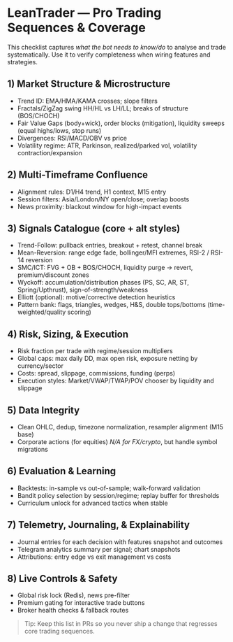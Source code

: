 # LeanTrader — Pro Trading Sequences & Coverage

This checklist captures *what the bot needs to know/do* to analyse and trade systematically. Use it to verify completeness when wiring features and strategies.

## 1) Market Structure & Microstructure
- Trend ID: EMA/HMA/KAMA crosses; slope filters
- Fractals/ZigZag swing HH/HL vs LH/LL; breaks of structure (BOS/CHOCH)
- Fair Value Gaps (body+wick), order blocks (mitigation), liquidity sweeps (equal highs/lows, stop runs)
- Divergences: RSI/MACD/OBV vs price
- Volatility regime: ATR, Parkinson, realized/parked vol, volatility contraction/expansion

## 2) Multi-Timeframe Confluence
- Alignment rules: D1/H4 trend, H1 context, M15 entry
- Session filters: Asia/London/NY open/close; overlap boosts
- News proximity: blackout window for high-impact events

## 3) Signals Catalogue (core + alt styles)
- Trend-Follow: pullback entries, breakout + retest, channel break
- Mean-Reversion: range edge fade, bollinger/MFI extremes, RSI-2 / RSI-14 reversion
- SMC/ICT: FVG + OB + BOS/CHOCH, liquidity purge → revert, premium/discount zones
- Wyckoff: accumulation/distribution phases (PS, SC, AR, ST, Spring/Upthrust), sign-of-strength/weakness
- Elliott (optional): motive/corrective detection heuristics
- Pattern bank: flags, triangles, wedges, H&S, double tops/bottoms (time-weighted/quality scoring)

## 4) Risk, Sizing, & Execution
- Risk fraction per trade with regime/session multipliers
- Global caps: max daily DD, max open risk, exposure netting by currency/sector
- Costs: spread, slippage, commissions, funding (perps)
- Execution styles: Market/VWAP/TWAP/POV chooser by liquidity and slippage

## 5) Data Integrity
- Clean OHLC, dedup, timezone normalization, resampler alignment (M15 base)
- Corporate actions (for equities) *N/A for FX/crypto*, but handle symbol migrations

## 6) Evaluation & Learning
- Backtests: in-sample vs out-of-sample; walk-forward validation
- Bandit policy selection by session/regime; replay buffer for thresholds
- Curriculum unlock for advanced tactics when stable

## 7) Telemetry, Journaling, & Explainability
- Journal entries for each decision with features snapshot and outcomes
- Telegram analytics summary per signal; chart snapshots
- Attributions: entry edge vs exit management vs costs

## 8) Live Controls & Safety
- Global risk lock (Redis), news pre-filter
- Premium gating for interactive trade buttons
- Broker health checks & fallback routes

> Tip: Keep this list in PRs so you never ship a change that regresses core trading sequences.
